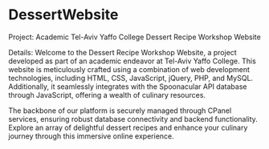 # DessertWebsite
Project: Academic Tel-Aviv Yaffo College Dessert Recipe Workshop Website

Details:
Welcome to the Dessert Recipe Workshop Website, a project developed as part of an academic endeavor at Tel-Aviv Yaffo College. This website is meticulously crafted using a combination of web development technologies, including HTML, CSS, JavaScript, jQuery, PHP, and MySQL. Additionally, it seamlessly integrates with the Spoonacular API database through JavaScript, offering a wealth of culinary resources.

The backbone of our platform is securely managed through CPanel services, ensuring robust database connectivity and backend functionality. Explore an array of delightful dessert recipes and enhance your culinary journey through this immersive online experience.


